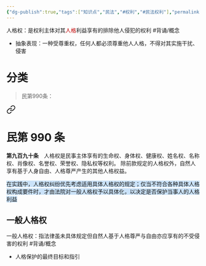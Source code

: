 ```yaml
---
{"dg-publish":true,"tags":["知识点","民法","#权利","#民法权利"],"permalink":"/学习笔记studyup/民法总论/人格权/","dgPassFrontmatter":true,"created":"2024-07-12T15:31:09.449+08:00","updated":"2024-12-01T19:43:00.167+08:00"}
---
```


人格权：是权利主体对其<font color="#c00000">人格</font>利益享有的排除他人侵犯的权利 #背诵/概念 
- 抽象表现：一种受尊重权，任何人都必须尊重他人人格，不得对其实施干扰、侵害
# 分类
> 民第990条：
<div class="transclusion internal-embed is-loaded"><a class="markdown-embed-link" href="/////#t990" aria-label="Open link"><svg xmlns="http://www.w3.org/2000/svg" width="24" height="24" viewBox="0 0 24 24" fill="none" stroke="currentColor" stroke-width="2" stroke-linecap="round" stroke-linejoin="round" class="svg-icon lucide-link"><path d="M10 13a5 5 0 0 0 7.54.54l3-3a5 5 0 0 0-7.07-7.07l-1.72 1.71"></path><path d="M14 11a5 5 0 0 0-7.54-.54l-3 3a5 5 0 0 0 7.07 7.07l1.71-1.71"></path></svg></a><div class="markdown-embed">

<div class="markdown-embed-title">

# 民第 990 条

</div>


**第九百九十条**　人格权是民事主体享有的生命权、身体权、健康权、姓名权、名称权、肖像权、名誉权、荣誉权、隐私权等权利。
除前款规定的人格权外，自然人享有基于人身自由、人格尊严产生的其他人格权益。 

</div></div>


<span style="background:rgba(160, 204, 246, 0.55)">在实践中，人格权纠纷优先考虑适用具体人格权的规定；仅当不符合各种具体人格权构成要件时，才由法院对一般人格权予以具体化，以决定是否保护当事人的人格利益</span>
## 一般人格权 
一般人格权：指法律虽未具体规定但自然人基于人格尊严与自由亦应享有的不受侵害的权利 #背诵/概念 
- 人格保护的最终目标和指引
## 具体 （特别）人格权
具体人格权：是指法律专门予以具体规定的人格权 #背诵/概念 
### 物理存在类
一个人存在的物理基础
#### [[学习笔记studyup/民法总论/生命权\|生命权]]
#### [[学习笔记studyup/民法总论/身体权\|身体权]]
#### [[学习笔记studyup/民法总论/健康权\|健康权]]
### 辨识标志类
保护人之区别于他人的人格特征要素，避免混淆的危险
#### [[学习笔记studyup/民法总论/姓名权\|姓名权]]
#### [[学习笔记studyup/民法总论/肖像权\|肖像权]]
#### 声音语音人格利益
### 外界评价类
#### [[学习笔记studyup/民法总论/名誉权\|名誉权]]
#### [[学习笔记studyup/民法总论/信用权\|信用权]]
#### [[学习笔记studyup/民法总论/荣誉权\|荣誉权]]
### 私人空间类
#### [[学习笔记studyup/民法总论/隐私权\|隐私权]]
#### [[学习笔记studyup/民法总论/个人信息权\|个人信息权]]
### 具体自由权类
#### [[学习笔记studyup/民法总论/身体行动自由权\|身体行动自由权]]
#### [[学习笔记studyup/民法总论/婚姻自主权\|婚姻自主权]]
#### [[学习笔记studyup/民法总论/性自主权\|性自主权]]
### 其他
#### [[学习笔记studyup/民法总论/著作人格权\|著作人格权]]
# 客体：人格利益、亲属利益
- 范围：肖像、名誉、隐私、生命、健康、身体的完整性等利益
	- 作用方式：维护人格利益，而非处分、利用人格利益（如消灭生命、转让隐私）
	- 例外：含有财产关系的人格权
# 利益保护
## 精神利益：专属性
## 财产利益：部分专属性
### 不能移转抛弃
>民第 1013 条：
<div class="transclusion internal-embed is-loaded"><a class="markdown-embed-link" href="/////#t1013" aria-label="Open link"><svg xmlns="http://www.w3.org/2000/svg" width="24" height="24" viewBox="0 0 24 24" fill="none" stroke="currentColor" stroke-width="2" stroke-linecap="round" stroke-linejoin="round" class="svg-icon lucide-link"><path d="M10 13a5 5 0 0 0 7.54.54l3-3a5 5 0 0 0-7.07-7.07l-1.72 1.71"></path><path d="M14 11a5 5 0 0 0-7.54-.54l-3 3a5 5 0 0 0 7.07 7.07l1.71-1.71"></path></svg></a><div class="markdown-embed">



**第一千零一十三条**　【名称权】法人、非法人组织享有名称权，有权依法决定、使用、变更、转让或者许可他人使用自己的名称。 

</div></div>

### 可以许可他人使用：人格权许可合同
- 解释规则：有利于人格权人的解释
>>民第 1021 条：
<div class="transclusion internal-embed is-loaded"><a class="markdown-embed-link" href="/////#t1021" aria-label="Open link"><svg xmlns="http://www.w3.org/2000/svg" width="24" height="24" viewBox="0 0 24 24" fill="none" stroke="currentColor" stroke-width="2" stroke-linecap="round" stroke-linejoin="round" class="svg-icon lucide-link"><path d="M10 13a5 5 0 0 0 7.54.54l3-3a5 5 0 0 0-7.07-7.07l-1.72 1.71"></path><path d="M14 11a5 5 0 0 0-7.54-.54l-3 3a5 5 0 0 0 7.07 7.07l1.71-1.71"></path></svg></a><div class="markdown-embed">



**第一千零二十一条**　当事人对肖像许可使用合同中关于肖像使用条款的理解有争议的，应当作出有利于肖像权人的解释。 

</div></div>

> 
>>民第 1023 条：
<div class="transclusion internal-embed is-loaded"><a class="markdown-embed-link" href="/////#t1023" aria-label="Open link"><svg xmlns="http://www.w3.org/2000/svg" width="24" height="24" viewBox="0 0 24 24" fill="none" stroke="currentColor" stroke-width="2" stroke-linecap="round" stroke-linejoin="round" class="svg-icon lucide-link"><path d="M10 13a5 5 0 0 0 7.54.54l3-3a5 5 0 0 0-7.07-7.07l-1.72 1.71"></path><path d="M14 11a5 5 0 0 0-7.54-.54l-3 3a5 5 0 0 0 7.07 7.07l1.71-1.71"></path></svg></a><div class="markdown-embed">



**第一千零二十三条**　对姓名等的许可使用，参照适用肖像许可使用的有关规定。
对自然人声音的保护，参照适用肖像权保护的有关规定。 

</div></div>

